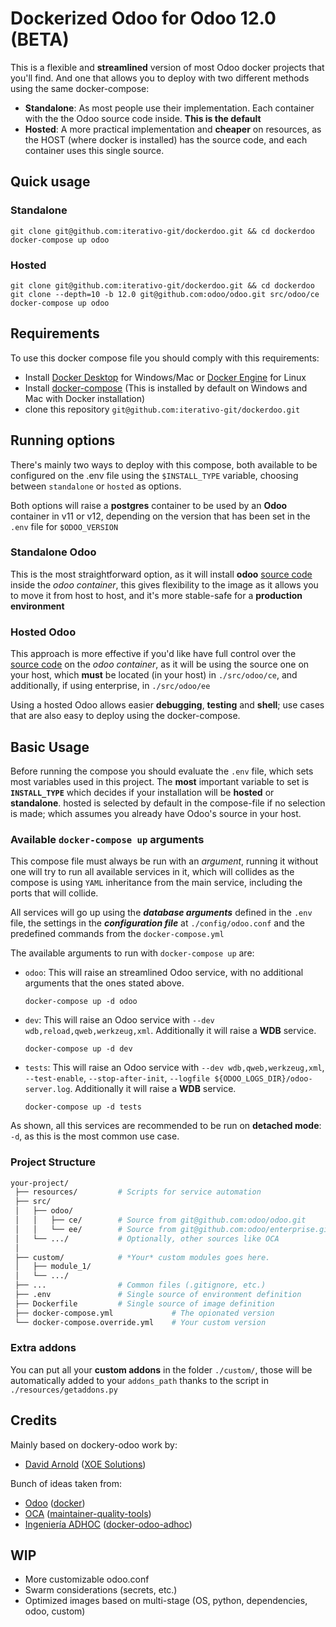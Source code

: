 # Dockerized Odoo for Odoo 12.0 (BETA)

This is a flexible and **streamlined** version of most Odoo docker projects that you'll find. And one that allows you to deploy with two different methods using the same docker-compose:

* **Standalone**: As most people use their implementation. Each container with the the Odoo source code inside. **This is the default**
* **Hosted**: A more practical implementation and **cheaper** on resources, as the HOST (where docker is installed) has the source code, and each container uses this single source.

## Quick usage

### Standalone

```shell
git clone git@github.com:iterativo-git/dockerdoo.git && cd dockerdoo
docker-compose up odoo
```

### Hosted

```shell
git clone git@github.com:iterativo-git/dockerdoo.git && cd dockerdoo
git clone --depth=10 -b 12.0 git@github.com:odoo/odoo.git src/odoo/ce
docker-compose up odoo
```

## Requirements

To use this docker compose file you should comply with this requirements:

* Install [Docker Desktop](https://www.docker.com/products/docker-desktop) for Windows/Mac or [Docker Engine](https://docs.docker.com/install/linux/docker-ce/ubuntu/#install-docker-ce) for Linux  
* Install [docker-compose](https://docs.docker.com/compose/install/) (This is installed by default on Windows and Mac with Docker installation)
* clone this repository `git@github.com:iterativo-git/dockerdoo.git`

## Running options

There's mainly two ways to deploy with this compose, both available to be configured on the .env file using the `$INSTALL_TYPE` variable, choosing between `standalone` or `hosted` as options.

Both options will raise a **postgres** container to be used by an **Odoo** container in v11 or v12, depending on the version that has been set in the `.env` file for `$ODOO_VERSION`

### Standalone Odoo

This is the most straightforward option, as it will install **odoo** [source code](https://github.com/odoo/odoo) inside the *odoo container*, this gives flexibility to the image as it allows you to move it from host to host, and it's more stable-safe for a **production environment**

### Hosted Odoo

This approach is more effective if you'd like have full control over the [source code](https://github.com/odoo/odoo) on the *odoo container*, as it will be using the source one on your host, which **must** be located (in your host) in `./src/odoo/ce`, and additionally, if using enterprise, in `./src/odoo/ee`

Using a hosted Odoo allows easier **debugging**, **testing** and **shell**; use cases that are also easy to deploy using the docker-compose.

## Basic Usage

Before running the compose you should evaluate the `.env` file, which sets most variables used in this project. The **most** important variable to set is **`INSTALL_TYPE`** which decides if your installation will be **hosted** or **standalone**. hosted is selected by default in the compose-file if no selection is made; which assumes you already have Odoo's source in your host.

### Available `docker-compose up` arguments

This compose file must always be run with an *argument*, running it without one will try to run all available services in it, which will collides as the compose is using `YAML` inheritance from the main service, including the ports that will collide.

All services will go up using the ***database arguments*** defined in the `.env` file, the settings in the ***configuration file*** at `./config/odoo.conf` and the predefined commands from the `docker-compose.yml`

The available arguments to run with `docker-compose up` are:

* `odoo`: This will raise an streamlined Odoo service, with no additional arguments that the ones stated above.

    ```docker
    docker-compose up -d odoo
    ```

* `dev`: This will raise an Odoo service with `--dev wdb,reload,qweb,werkzeug,xml`. Additionally it will raise a **WDB** service.

    ```docker
    docker-compose up -d dev
    ```

* `tests`: This will raise an Odoo service with `--dev wdb,qweb,werkzeug,xml`, `--test-enable`, `--stop-after-init`, `--logfile ${ODOO_LOGS_DIR}/odoo-server.log`. Additionally it will raise a **WDB** service.

    ```docker
    docker-compose up -d tests
    ```

As shown, all this services are recommended to be run on **detached mode**: `-d`, as this is the most common use case.

### Project Structure

```bash
your-project/
 ├── resources/         # Scripts for service automation
 ├── src/
 │   ├── odoo/
 │   │   ├── ce/        # Source from git@github.com:odoo/odoo.git
 │   │   └── ee/        # Source from git@github.com:odoo/enterprise.git
 │   └── .../           # Optionally, other sources like OCA
 │
 ├── custom/            # *Your* custom modules goes here.
 │   ├── module_1/
 │   └── .../
 ├── ...                # Common files (.gitignore, etc.)
 ├── .env               # Single source of environment definition
 ├── Dockerfile         # Single source of image definition
 ├── docker-compose.yml             # The opionated version
 └── docker-compose.override.yml    # Your custom version
```

### Extra addons

You can put all your **custom addons** in the folder `./custom/`, those will be automatically added to your `addons_path` thanks to the script in `./resources/getaddons.py`

## Credits

Mainly based on dockery-odoo work by:

* [David Arnold](https://github.com/blaggacao) ([XOE Solutions](https://xoe.solutions))

Bunch of ideas taken from:

* [Odoo](https://github.com/odoo) ([docker](https://github.com/odoo/docker))
* [OCA](https://github.com/OCA) ([maintainer-quality-tools](https://github.com/OCA/maintainer-quality-tools))
* [Ingeniería ADHOC](https://github.com/jjscarafia) ([docker-odoo-adhoc](https://github.com/ingadhoc/docker-odoo-adhoc))

## WIP

* More customizable odoo.conf
* Swarm considerations (secrets, etc.)
* Optimized images based on multi-stage (OS, python, dependencies, odoo, custom)